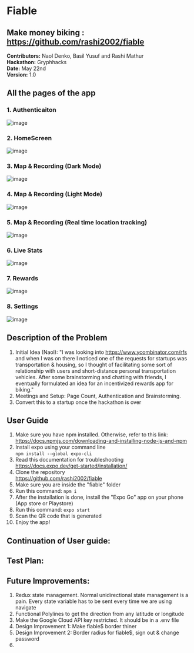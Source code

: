 # Fiable

## Make money biking : https://github.com/rashi2002/fiable

**Contributors:** Naol Denko, Basil Yusuf and Rashi Mathur <br>
**Hackathon:** Gryphhacks <br>
**Date:** May 22nd <br>
**Version:** 1.0 <br>

## All the pages of the app
### 1. Authenticaiton
![image](https://user-images.githubusercontent.com/92009321/169708663-b3d81d5c-aa72-4ba7-9187-45f3bee3d669.png) <br>
### 2. HomeScreen
![image](https://user-images.githubusercontent.com/92009321/169708809-84ac1f15-aeee-43f4-82fc-53b0eade1451.png) <br>
### 3. Map & Recording (Dark Mode)
![image](https://user-images.githubusercontent.com/92009321/169708837-c7373974-9f0a-41db-80c6-fcf002bfb586.png) <br>
### 4. Map & Recording (Light Mode)
![image](https://user-images.githubusercontent.com/92009321/169709032-cffc50da-956b-4c6d-b198-d560fe383d87.png) <br>
### 5. Map & Recording (Real time location tracking)
![image](https://user-images.githubusercontent.com/92009321/169708990-c7521f22-b8dc-4775-938a-972592066d40.png) <br>
### 6. Live Stats
![image](https://user-images.githubusercontent.com/92009321/169708891-3e588d6b-5425-46d0-95ae-9773d9dae21e.png) <br>
### 7. Rewards
![image](https://user-images.githubusercontent.com/92009321/169708968-1761533a-c2fe-473c-9417-5643123a8715.png) <br>
### 8. Settings
![image](https://user-images.githubusercontent.com/92009321/169709068-ceb0c5db-692f-4be7-81ad-5f7159714e9a.png) <br>

## Description of the Problem

1. Initial Idea (Naol): "I was looking into https://www.ycombinator.com/rfs and when I was on there I noticed one of the requests for startups was transportation & housing, so I thought of facilitating some sort of relationship with users and short-distance personal transportation vehicles. After some brainstorming and chatting with friends, I eventually formulated an idea for an incentivized rewards app for biking."
2. Meetings and Setup: Page Count, Authentication and Brainstorming.
3. Convert this to a startup once the hackathon is over

## User Guide

1. Make sure you have npm installed. Otherwise, refer to this link: <br>https://docs.npmjs.com/downloading-and-installing-node-js-and-npm<br>
2. Install expo using your command line <br> ```npm install --global expo-cli```<br>
3. Read this documentation for troubleshooting <br>https://docs.expo.dev/get-started/installation/<br>
4. Clone the repository<br>https://github.com/rashi2002/fiable<br>
5. Make sure you are inside the "fiable" folder
6. Run this command: ```npm i```
7. After the installation is done, install the "Expo Go" app on your phone (App store or Playstore)
8. Run this command: ```expo start```
9. Scan the QR code that is generated
10. Enjoy the app!

## Continuation of User guide: 

## Test Plan: 

## Future Improvements:
1. Redux state management. Normal unidirectional state management is a pain. Every state variable has to be sent every time we are using navigate
2. Functional Polylines to get the direction from any latitude or longitude
3. Make the Google Cloud API key restricted. It should be in a .env file
4. Design Improvement 1: Make fiable$ border thiner
5. Design Improvement 2: Border radius for fiable$, sign out & change password
5.

